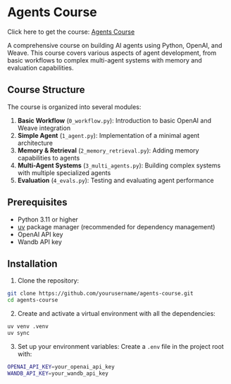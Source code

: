 # Agents Course

Click here to get the course: [Agents Course](https://wandb.me/agents)

A comprehensive course on building AI agents using Python, OpenAI, and Weave. This course covers various aspects of agent development, from basic workflows to complex multi-agent systems with memory and evaluation capabilities.

## Course Structure

The course is organized into several modules:

1. **Basic Workflow** (`0_workflow.py`): Introduction to basic OpenAI and Weave integration
2. **Simple Agent** (`1_agent.py`): Implementation of a minimal agent architecture
3. **Memory & Retrieval** (`2_memory_retrieval.py`): Adding memory capabilities to agents
4. **Multi-Agent Systems** (`3_multi_agents.py`): Building complex systems with multiple specialized agents
5. **Evaluation** (`4_evals.py`): Testing and evaluating agent performance

## Prerequisites

- Python 3.11 or higher
- [uv](https://github.com/astral-sh/uv) package manager (recommended for dependency management)
- OpenAI API key
- Wandb API key

## Installation

1. Clone the repository:
```bash
git clone https://github.com/yourusername/agents-course.git
cd agents-course
```

2. Create and activate a virtual environment with all the dependencies:
```bash
uv venv .venv
uv sync
```

3. Set up your environment variables:
Create a `.env` file in the project root with:

```bash
OPENAI_API_KEY=your_openai_api_key
WANDB_API_KEY=your_wandb_api_key
```
